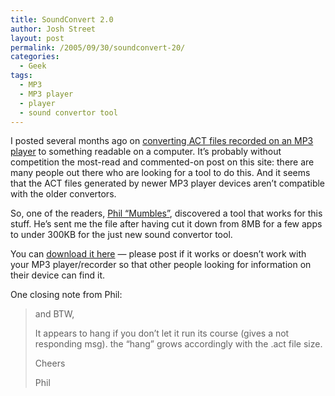 ```yaml
---
title: SoundConvert 2.0
author: Josh Street
layout: post
permalink: /2005/09/30/soundconvert-20/
categories:
  - Geek
tags:
  - MP3
  - MP3 player
  - player
  - sound convertor tool
---
```

I posted several months ago on [converting ACT files recorded on an MP3 player][1] to something readable on a computer. It&#8217;s probably without competition the most-read and commented-on post on this site: there are many people out there who are looking for a tool to do this. And it seems that the ACT files generated by newer MP3 player devices aren&#8217;t compatible with the older convertors.

So, one of the readers, [Phil &#8220;Mumbles&#8221;][2], discovered a tool that works for this stuff. He&#8217;s sent me the file after having cut it down from 8MB for a few apps to under 300KB for the just new sound convertor tool.

You can [download it here][3] &#8212; please post if it works or doesn&#8217;t work with your MP3 player/recorder so that other people looking for information on their device can find it.

One closing note from Phil:

> and BTW,
> 
> It appears to hang if you don&#8217;t let it run its course (gives a not responding msg). the &#8220;hang&#8221; grows accordingly with the .act file size.
> 
> Cheers
> 
> Phil

 [1]: /blog/2004/11/08/mp3-player-and-act-files
 [2]: /blog/2004/11/08/mp3-player-and-act-files#comment-5967
 [3]: /blog/wp-content/2005/09/SoundConvert.zip